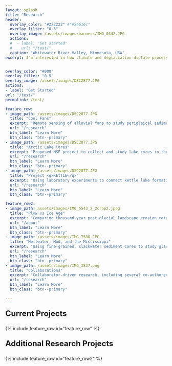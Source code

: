 ```yaml
---
layout: splash
title: "Research"
header:
  overlay_color: "#222222" #"#5e616c"
  overlay_filter: "0.5"
  overlay_image: /assets/images/banners/IMG_0342.JPG
  actions:
  #  - label: "Get started"
  #    url: "/test/"
  caption: "Whitewater River Valley, Minnesota, USA"
excerpt: I'm interested in how climate and deglaciation dictate process and morphology of landscapes across timescales, from thousand-year deglacial climate change to modern, anthropogenic shifts. <br><br> Please feel free to click through the links below to learn more about my research projects.


overlay_color: "#000"
overlay_filter: "0.5"
overlay_image: /assets/images/DSC2877.JPG
actions:
- label: "Get Started"
url: "/test/"
permalink: /test/

feature_row:
- image_path: /assets/images/DSC2877.JPG
  title: "Cool Fans"
  excerpt: "Remote sensing of alluvial fans to study periglaical sediment transport in the Richardson and Mackenzie Mountains, Canada"
  url: "/research"
  btn_label: "Learn More"
  btn_class: "btn--primary"
- image_path: /assets/images/DSC2877.JPG
  title: "Arctic Lake Cores"
  excerpt: "Proposed NSF project to collect and study lake cores in the Richardson mountains, NWT, Canada to understand the relationship between climate and sedimentation rates."
  url: "/research"
  btn_label: "Learn More"
  btn_class: "btn--primary"
- image_path: /assets/images/DSC2877.JPG
  title: "Project <q>KEtTLE</q>" 
  excerpt: "Using laboratory experiments to connect kettle lake formation mechanisms with landscape roughness and proglacial hydrology.<br>**(Undergraduate Student-Led Project)**"
  url: "/research"
  btn_label: "Learn More"
  btn_class: "btn--primary"

feature_row2:
- image_path: assets/images/IMG_5543_2_2crop2.jpeg
  title: "Plow vs Ice Age"
  excerpt: "Comparing thousand-year post-glacial landscape erosion rates to decadal post-Euro-American erosion rates in the upper Mississippi River Valley. <br> **(Project recently featured on Science.org)**"
  url: "/about"
  btn_label: "Learn More"
  btn_class: "btn--primary"
- image_path: /assets/images/IMG_7580.JPG
  title: "Meltwater, Mud, and the Mississippi"
  excerpt: "Using fine-grained, slackwater sediment cores to study glacial drainage reorganization during ice retreat."
  url: "/research"
  btn_label: "Learn More"
  btn_class: "btn--primary"
- image_path: /assets/images/IMG_3837.png
  title: "Collaborations"
  excerpt: "Collaborator-driven research, including several co-authored publications focused on the Southern Patagonian Ice Field."
  url: "/research"
  btn_label: "Learn More"
  btn_class: "btn--primary"

---
```

<p style="font-size: 1.5rem; font-weight: bold">Current Projects</p>
{% include feature_row id="feature_row" %}

<!-- Other content -->



<p style="font-size: 1.5rem; font-weight: bold">Additional Research Projects</p>

{% include feature_row id="feature_row2" %}
